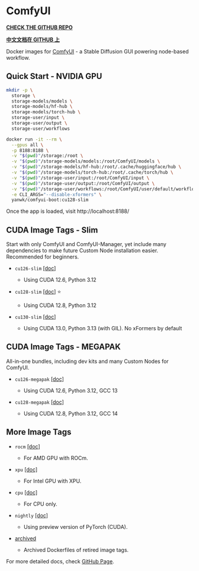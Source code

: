# ComfyUI

**[CHECK THE GITHUB REPO](https://github.com/YanWenKun/ComfyUI-Docker)**

**[中文文档在 GITHUB 上](https://github.com/YanWenKun/ComfyUI-Docker/blob/main/README.zh.adoc)** 
<!-- | 
**[国内适配镜像点我](https://gitee.com/yanwenkun/ComfyUI-Docker/tree/main/cu124-cn)** -->

Docker images for [ComfyUI](https://github.com/comfyanonymous/ComfyUI) - a Stable Diffusion GUI powering node-based workflow.


## Quick Start - NVIDIA GPU

```sh
mkdir -p \
  storage \
  storage-models/models \
  storage-models/hf-hub \
  storage-models/torch-hub \
  storage-user/input \
  storage-user/output \
  storage-user/workflows

docker run -it --rm \
  --gpus all \
  -p 8188:8188 \
  -v "$(pwd)"/storage:/root \
  -v "$(pwd)"/storage-models/models:/root/ComfyUI/models \
  -v "$(pwd)"/storage-models/hf-hub:/root/.cache/huggingface/hub \
  -v "$(pwd)"/storage-models/torch-hub:/root/.cache/torch/hub \
  -v "$(pwd)"/storage-user/input:/root/ComfyUI/input \
  -v "$(pwd)"/storage-user/output:/root/ComfyUI/output \
  -v "$(pwd)"/storage-user/workflows:/root/ComfyUI/user/default/workflows \
  -e CLI_ARGS="--disable-xformers" \
  yanwk/comfyui-boot:cu128-slim
```

Once the app is loaded, visit http://localhost:8188/


## CUDA Image Tags - Slim

Start with only ComfyUI and ComfyUI-Manager, yet include many dependencies to make future Custom Node installation easier.
Recommended for beginners.

- `cu126-slim` [\[doc\]](https://github.com/YanWenKun/ComfyUI-Docker/tree/main/cu126-slim)
  - Using CUDA 12.6, Python 3.12

- `cu128-slim` [\[doc\]](https://github.com/YanWenKun/ComfyUI-Docker/tree/main/cu128-slim) ⭐
  - Using CUDA 12.8, Python 3.12

- `cu130-slim` [\[doc\]](https://github.com/YanWenKun/ComfyUI-Docker/tree/main/cu130-slim)
  - Using CUDA 13.0, Python 3.13 (with GIL). No xFormers by default


## CUDA Image Tags - MEGAPAK

All-in-one bundles, including dev kits and many Custom Nodes for ComfyUI.

- `cu126-megapak` [\[doc\]](https://github.com/YanWenKun/ComfyUI-Docker/tree/main/cu126-megapak)
  - Using CUDA 12.6, Python 3.12, GCC 13

- `cu128-megapak` [\[doc\]](https://github.com/YanWenKun/ComfyUI-Docker/tree/main/cu128-megapak)
  - Using CUDA 12.8, Python 3.12, GCC 14


## More Image Tags

- `rocm` [\[doc\]](https://github.com/YanWenKun/ComfyUI-Docker/tree/main/rocm)
  - For AMD GPU with ROCm.

- `xpu` [\[doc\]](https://github.com/YanWenKun/ComfyUI-Docker/tree/main/xpu)
  - For Intel GPU with XPU.

- `cpu` [\[doc\]](https://github.com/YanWenKun/ComfyUI-Docker/tree/main/cpu)
  - For CPU only.

- `nightly` [\[doc\]](https://github.com/YanWenKun/ComfyUI-Docker/tree/main/nightly)
  - Using preview version of PyTorch (CUDA).

- [archived](https://github.com/YanWenKun/ComfyUI-Docker/tree/main/archived)
  - Archived Dockerfiles of retired image tags.

<!-- 
- `cu124-cn` [\[doc\]](https://github.com/YanWenKun/ComfyUI-Docker/tree/main/cu124-cn)

  - For users in mainland China. Using mirror sites for all download links. -->

For more detailed docs, check [GitHub Page](https://github.com/YanWenKun/ComfyUI-Docker).
